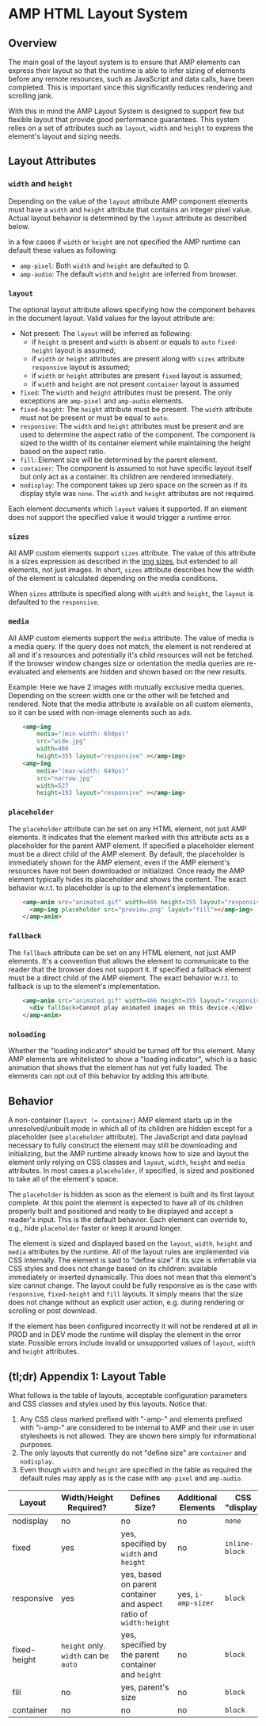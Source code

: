 <!---
Copyright 2015 The AMP HTML Authors. All Rights Reserved.

Licensed under the Apache License, Version 2.0 (the "License");
you may not use this file except in compliance with the License.
You may obtain a copy of the License at

      http://www.apache.org/licenses/LICENSE-2.0

Unless required by applicable law or agreed to in writing, software
distributed under the License is distributed on an "AS-IS" BASIS,
WITHOUT WARRANTIES OR CONDITIONS OF ANY KIND, either express or implied.
See the License for the specific language governing permissions and
limitations under the License.
-->

# AMP HTML Layout System

## Overview

The main goal of the layout system is to ensure that AMP elements can express their layout
so that the runtime is able to infer sizing of elements before any remote resources, such as
JavaScript and data calls, have been completed. This is important since this significantly
reduces rendering and scrolling jank.

With this in mind the AMP Layout System is designed to support few but flexible layout
that provide good performance guarantees. This system relies on a set of attributes such
as `layout`, `width` and `height` to express the element's layout and sizing needs.

## Layout Attributes

### `width` and `height`

Depending on the value of the `layout` attribute AMP component elements must have a `width` and
`height` attribute that contains an integer pixel value. Actual layout behavior is determined by the
`layout` attribute as described below.

In a few cases if `width` or `height` are not specified the AMP runtime can default these values
as following:
- `amp-pixel`: Both `width` and `height` are defaulted to 0.
- `amp-audio`: The default `width` and `height` are inferred from browser.

### `layout`

The optional layout attribute allows specifying how the component behaves in the document layout.
Valid values for the layout attribute are:

- Not present: The `layout` will be inferred as following:
  - if `height` is present and `width` is absent or equals to `auto` `fixed-height` layout is assumed;
  - if `width` or `height` attributes are present along with `sizes` attribute `responsive` layout is assumed;
  - if `width` or `height` attributes are present `fixed` layout is assumed;
  - if `width` and `height` are not present `container` layout is assumed
- `fixed`: The `width` and `height` attributes must be present. The only exceptions are `amp-pixel`
and `amp-audio` elements.
- `fixed-height`: The `height` attribute must be present. The `width` attribute must not be present
or must be equal to `auto`.
- `responsive`: The `width` and `height` attributes must be present and are used to determine the
aspect ratio of the component. The component is sized to the width of its container element while
maintaining the height based on the aspect ratio.
- `fill`: Element size will be determined by the parent element.
- `container`: The component is assumed to not have specific layout itself but only act as a
container. Its children are rendered immediately.
- `nodisplay`: The component takes up zero space on the screen as if its display style was `none`.
The `width` and `height` attributes are not required.

Each element documents which `layout` values it supported. If an element does not support the
specified value it would trigger a runtime error.

### `sizes`

All AMP custom elements support `sizes` attribute. The value of this attribute is a sizes expression
as described in the [img sizes](https://developer.mozilla.org/en-US/docs/Web/HTML/Element/img), but
extended to all elements, not just images. In short, `sizes` attribute describes how the width of
the element is calculated depending on the media conditions.

When `sizes` attribute is specified along with `width` and `height`, the `layout` is defaulted to
the `responsive`.

### `media`

All AMP custom elements support the `media` attribute. The value of media is a media query. If the query does not match, the element is not rendered at all and it's resources and potentially it's child resources will not be fetched. If the browser window changes size or orientation the media queries are re-evaluated and elements are hidden and shown based on the new results.

Example: Here we have 2 images with mutually exclusive media queries. Depending on the screen width one or the other will be fetched and rendered. Note that the media attribute is available on all custom elements, so it can be used with non-image elements such as ads.

```html
    <amp-img
        media="(min-width: 650px)"
        src="wide.jpg"
        width=466
        height=355 layout="responsive" ></amp-img>
    <amp-img
        media="(max-width: 649px)"
        src="narrow.jpg"
        width=527
        height=193 layout="responsive" ></amp-img>
```

### `placeholder`

The `placeholder` attribute can be set on any HTML element, not just AMP elements. It indicates that
the element marked with this attribute acts as a placeholder for the parent AMP element. If specified
a placeholder element must be a direct child of the AMP element. By default, the placeholder is
immediately shown for the AMP element, even if the AMP element's resources have not been downloaded
or initialized. Once ready the AMP element typically hides its placeholder and shows the content.
The exact behavior w.r.t. to placeholder is up to the element's implementation.

```html
    <amp-anim src="animated.gif" width=466 height=355 layout="responsive" >
      <amp-img placeholder src="preview.png" layout="fill"></amp-img>
    </amp-anim>
```

### `fallback`

The `fallback` attribute can be set on any HTML element, not just AMP elements. It's a convention that
allows the element to communicate to the reader that the browser does not support it. If specified
a fallback element must be a direct child of the AMP element. The exact behavior w.r.t. to fallback
is up to the element's implementation.

```html
    <amp-anim src="animated.gif" width=466 height=355 layout="responsive" >
      <div fallback>Cannot play animated images on this device.</div>
    </amp-anim>
```

### `noloading`

Whether the "loading indicator" should be turned off for this element. Many AMP elements
are whitelisted to show a "loading indicator", which is a basic animation that shows that
the element has not yet fully loaded. The elements can opt out of this behavior by adding
this attribute.


## Behavior

A non-container (`layout != container`) AMP element starts up in the unresolved/unbuilt mode in which
all of its children are hidden except for a placeholder (see `placeholder` attribute). The JavaScript
and data payload necessary to fully construct the element may still be downloading and initializing,
but the AMP runtime already knows how to size and layout the element only relying on CSS classes and
`layout`, `width`, `height` and `media` attributes. In most cases a `placeholder`, if specified, is
sized and positioned to take all of the element's space.

The `placeholder` is hidden as soon as the element is built and its first layout complete. At this
point the element is expected to have all of its children properly built and positioned and ready
to be displayed and accept a reader's input. This is the default behavior. Each element can override
to, e.g., hide `placeholder` faster or keep it around longer.

The element is sized and displayed based on the `layout`, `width`, `height` and `media` attributes
by the runtime. All of the layout rules are implemented via CSS internally. The element is said to
"define size" if its size is inferrable via CSS styles and does not change based on its children:
available immediately or inserted dynamically. This does not mean that this element's size cannot
change. The layout could be fully responsive as is the case with `responsive`, `fixed-height` and
`fill` layouts. It simply means that the size does not change without an explicit user action, e.g.
during rendering or scrolling or post download.

If the element has been configured incorrectly it will not be rendered at all in PROD and in DEV mode
the runtime will display the element in the error state. Possible errors include invalid or unsupported
values of `layout`, `width` and `height` attributes.

## (tl;dr) Appendix 1: Layout Table

What follows is the table of layouts, acceptable configuration parameters and CSS classes and styles
used by this layouts. Notice that:
1. Any CSS class marked prefixed with "-amp-" and elements prefixed with "i-amp-" are considered to be
internal to AMP and their use in user stylesheets is not allowed. They are shown here simply for
informational purposes.
2. The only layouts that currently do not "define size" are `container` and `nodisplay`.
3. Even though `width` and `height` are specified in the table as required the default rules may
apply as is the case with `amp-pixel` and `amp-audio`.

| Layout       | Width/Height Required? | Defines Size? | Additional Elements | CSS "display" |
|--------------|------------------------|---------------|---------------------|---------------|
| nodisplay    | no                     | no | no | `none` |
| fixed        | yes                    | yes, specified by `width` and `height` | no | `inline-block` |
| responsive   | yes                    | yes, based on parent container and aspect ratio of `width:height` | yes, `i-amp-sizer` | `block` |
| fixed-height | `height` only. `width` can be `auto` | yes, specified by the parent container and `height` | no | `block` |
| fill         | no                     | yes, parent's size | no | `block` |
| container    | no                     | no            | no | `block` |
